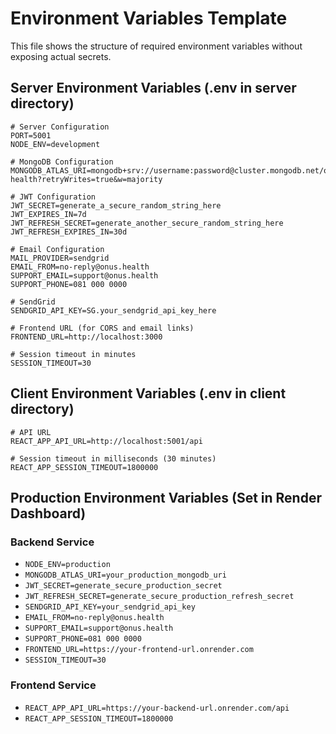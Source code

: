 # Environment Variables Template

This file shows the structure of required environment variables without exposing actual secrets.

## Server Environment Variables (.env in server directory)

```env
# Server Configuration
PORT=5001
NODE_ENV=development

# MongoDB Configuration
MONGODB_ATLAS_URI=mongodb+srv://username:password@cluster.mongodb.net/onus-health?retryWrites=true&w=majority

# JWT Configuration
JWT_SECRET=generate_a_secure_random_string_here
JWT_EXPIRES_IN=7d
JWT_REFRESH_SECRET=generate_another_secure_random_string_here
JWT_REFRESH_EXPIRES_IN=30d

# Email Configuration
MAIL_PROVIDER=sendgrid
EMAIL_FROM=no-reply@onus.health
SUPPORT_EMAIL=support@onus.health
SUPPORT_PHONE=081 000 0000

# SendGrid
SENDGRID_API_KEY=SG.your_sendgrid_api_key_here

# Frontend URL (for CORS and email links)
FRONTEND_URL=http://localhost:3000

# Session timeout in minutes
SESSION_TIMEOUT=30
```

## Client Environment Variables (.env in client directory)

```env
# API URL
REACT_APP_API_URL=http://localhost:5001/api

# Session timeout in milliseconds (30 minutes)
REACT_APP_SESSION_TIMEOUT=1800000
```

## Production Environment Variables (Set in Render Dashboard)

### Backend Service
- `NODE_ENV=production`
- `MONGODB_ATLAS_URI=your_production_mongodb_uri`
- `JWT_SECRET=generate_secure_production_secret`
- `JWT_REFRESH_SECRET=generate_secure_production_refresh_secret`
- `SENDGRID_API_KEY=your_sendgrid_api_key`
- `EMAIL_FROM=no-reply@onus.health`
- `SUPPORT_EMAIL=support@onus.health`
- `SUPPORT_PHONE=081 000 0000`
- `FRONTEND_URL=https://your-frontend-url.onrender.com`
- `SESSION_TIMEOUT=30`

### Frontend Service
- `REACT_APP_API_URL=https://your-backend-url.onrender.com/api`
- `REACT_APP_SESSION_TIMEOUT=1800000` 